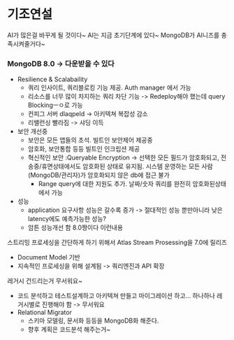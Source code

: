 # 기조연설

AI가 많은걸 바꾸게 될 것이다~ AI는 지금 초기단계에 있다~
MongoDB가 AI니즈를 충족시켜줄거다~

### MongoDB 8.0 -> 다운받을 수 있다
* Resilience & Scalabaility
  * 쿼리 인사이트, 쿼리블로킹 기능 제공. Auth manager 에서 가능
  * 리소스를 너무 많이 차지하는 쿼리 차단 기능 -> Redeploy해야 했는데 query Blockingㅡㅇ로 가능
  * 컨피그 서버 dlaqpeld -> 아키텍쳐 복잡성 감소
  * 리밸런싱 빨라짐 -> 샤딩 이득
* 보안 개선중
  * 보안은 모든 앱들의 초석. 빌트인 보안제어 제공중
  * 암호화, 보안통합 등등 빌트인 인크립션 제공
  * 혁신적인 보안 :Queryable Encryption -> 선택한 모든 필드가 암호화되고, 전송중/휴면상태에서도 암호화된 상태로 유지됨. 시스템 운영하는 모든 사람(MongoDB/관리자)가 암호화되지 않은 db에 접근 불가
    * Range query에 대한 지원도 추가. 날짜/숫자 쿼리를 완전히 암호화된상태에서 가능
* 성능
  * application 요구사항 성능은 갈수록 증가 -> 절대적인 성능 뿐만아니라 낮은 latency에도 예측가능한 성능?
  * 암튼 성능개선 함 8.0짱이다 이런내용

스트리밍 프로세싱을 간단하게 하기 위해서 Atlas Stream Prosessing을 7.0에 릴리즈
* Document Model 기반
* 지속적인 프로세싱을 위해 설계됨 -> 쿼리엔진과 API 확장

레거시 건드리는거 무서워요~
* 코드 분석하고 테스트설계하고 아키텍쳐 만들고 마이그레이션 하고... 하나하나 레거시별로 진행해야 함 -> 무서워요
* Relational Migrator
  * 스키마 모델링, 문서화 등등을 MongoDB화 해준다.
  * 향후 계획은 코드분석 해주는거~